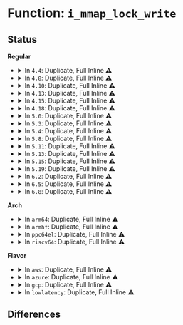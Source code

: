 # Function: <code>i_mmap_lock_write</code>

## Status
<b>Regular</b>
<ul>
<li>
<details>
<summary>In <code>4.4</code>: Duplicate, Full Inline ⚠️</summary>

**Collision:** Static Duplication

**Inline:** Full

**Transformation:** False

**Instances:**

```
In kernel/fork.c (ffffffff8107fad7)
Location: include/linux/fs.h:497
Inline: True
Inline callers:
  - kernel/fork.c:copy_process
```
```
In mm/memory.c (ffffffff811bdd73)
Location: include/linux/fs.h:497
Inline: True
Inline callers:
  - mm/memory.c:unmap_single_vma
  - mm/memory.c:unmap_mapping_range
```
```
In mm/mmap.c (ffffffff811c4a77)
Location: include/linux/fs.h:497
Inline: True
Inline callers:
  - mm/mmap.c:unlink_file_vma
  - mm/mmap.c:vma_link
  - mm/mmap.c:vma_adjust
```
```
In mm/mremap.c (ffffffff811c9823)
Location: include/linux/fs.h:497
Inline: True
Inline callers:
  - mm/mremap.c:move_page_tables
```
```
In mm/hugetlb.c (ffffffff811dde74)
Location: include/linux/fs.h:497
Inline: True
Inline callers:
  - mm/hugetlb.c:hugetlb_cow
  - mm/hugetlb.c:hugetlb_change_protection
  - mm/hugetlb.c:huge_pmd_share
```
```
In fs/hugetlbfs/inode.c (ffffffff812f4ade)
Location: include/linux/fs.h:497
Inline: True
Inline callers:
  - fs/hugetlbfs/inode.c:hugetlbfs_fallocate
```
</details>
</li>
<li>
<details>
<summary>In <code>4.8</code>: Duplicate, Full Inline ⚠️</summary>

**Collision:** Static Duplication

**Inline:** Full

**Transformation:** False

**Instances:**

```
In kernel/fork.c (ffffffff81080f36)
Location: include/linux/fs.h:500
Inline: True
```
```
In mm/memory.c (ffffffff811d974d)
Location: include/linux/fs.h:500
Inline: True
Inline callers:
  - mm/memory.c:unmap_mapping_range
  - mm/memory.c:unmap_single_vma
```
```
In mm/mmap.c (ffffffff811e0be6)
Location: include/linux/fs.h:500
Inline: True
Inline callers:
  - mm/mmap.c:vma_adjust
  - mm/mmap.c:vma_link
  - mm/mmap.c:unlink_file_vma
```
```
In mm/mremap.c (ffffffff811e5db3)
Location: include/linux/fs.h:500
Inline: True
Inline callers:
  - mm/mremap.c:move_page_tables
  - mm/mremap.c:move_page_tables
```
```
In mm/hugetlb.c (ffffffff811fc718)
Location: include/linux/fs.h:500
Inline: True
Inline callers:
  - mm/hugetlb.c:huge_pmd_share
  - mm/hugetlb.c:hugetlb_change_protection
  - mm/hugetlb.c:hugetlb_cow
```
```
In mm/khugepaged.c (ffffffff8121b482)
Location: include/linux/fs.h:500
Inline: True
Inline callers:
  - mm/khugepaged.c:collapse_shmem
```
```
In fs/hugetlbfs/inode.c (ffffffff813285ed)
Location: include/linux/fs.h:500
Inline: True
Inline callers:
  - fs/hugetlbfs/inode.c:hugetlbfs_fallocate
  - fs/hugetlbfs/inode.c:remove_inode_hugepages
```
</details>
</li>
<li>
<details>
<summary>In <code>4.10</code>: Duplicate, Full Inline ⚠️</summary>

**Collision:** Static Duplication

**Inline:** Full

**Transformation:** False

**Instances:**

```
In kernel/fork.c (ffffffff8108593b)
Location: include/linux/fs.h:451
Inline: True
```
```
In mm/memory.c (ffffffff811e8b5d)
Location: include/linux/fs.h:451
Inline: True
Inline callers:
  - mm/memory.c:unmap_mapping_range
  - mm/memory.c:unmap_single_vma
```
```
In mm/mmap.c (ffffffff811f0acb)
Location: include/linux/fs.h:451
Inline: True
Inline callers:
  - mm/mmap.c:__vma_adjust
  - mm/mmap.c:vma_link
  - mm/mmap.c:unlink_file_vma
```
```
In mm/mremap.c (ffffffff811f60a3)
Location: include/linux/fs.h:451
Inline: True
Inline callers:
  - mm/mremap.c:move_page_tables
  - mm/mremap.c:move_page_tables
```
```
In mm/hugetlb.c (ffffffff8120d208)
Location: include/linux/fs.h:451
Inline: True
Inline callers:
  - mm/hugetlb.c:huge_pmd_share
  - mm/hugetlb.c:hugetlb_change_protection
  - mm/hugetlb.c:hugetlb_cow
```
```
In mm/khugepaged.c (ffffffff8122caf0)
Location: include/linux/fs.h:451
Inline: True
Inline callers:
  - mm/khugepaged.c:collapse_shmem
```
```
In fs/hugetlbfs/inode.c (ffffffff8133e33d)
Location: include/linux/fs.h:451
Inline: True
Inline callers:
  - fs/hugetlbfs/inode.c:hugetlbfs_fallocate
  - fs/hugetlbfs/inode.c:remove_inode_hugepages
```
</details>
</li>
<li>
<details>
<summary>In <code>4.13</code>: Duplicate, Full Inline ⚠️</summary>

**Collision:** Static Duplication

**Inline:** Full

**Transformation:** False

**Instances:**

```
In kernel/fork.c (ffffffff81082fa4)
Location: include/linux/fs.h:462
Inline: True
```
```
In mm/memory.c (ffffffff811f3dbd)
Location: include/linux/fs.h:462
Inline: True
Inline callers:
  - mm/memory.c:unmap_mapping_range
  - mm/memory.c:unmap_single_vma
```
```
In mm/mmap.c (ffffffff811fb9a9)
Location: include/linux/fs.h:462
Inline: True
Inline callers:
  - mm/mmap.c:__vma_adjust
  - mm/mmap.c:vma_link
  - mm/mmap.c:unlink_file_vma
```
```
In mm/mremap.c (ffffffff81200e97)
Location: include/linux/fs.h:462
Inline: True
Inline callers:
  - mm/mremap.c:move_page_tables
  - mm/mremap.c:move_page_tables
```
```
In mm/hugetlb.c (ffffffff812190b6)
Location: include/linux/fs.h:462
Inline: True
Inline callers:
  - mm/hugetlb.c:huge_pmd_share
  - mm/hugetlb.c:hugetlb_change_protection
  - mm/hugetlb.c:hugetlb_cow
```
```
In mm/khugepaged.c (ffffffff8123912a)
Location: include/linux/fs.h:462
Inline: True
Inline callers:
  - mm/khugepaged.c:collapse_shmem
```
```
In fs/hugetlbfs/inode.c (ffffffff81352f90)
Location: include/linux/fs.h:462
Inline: True
Inline callers:
  - fs/hugetlbfs/inode.c:hugetlbfs_fallocate
  - fs/hugetlbfs/inode.c:remove_inode_hugepages
```
</details>
</li>
<li>
<details>
<summary>In <code>4.15</code>: Duplicate, Full Inline ⚠️</summary>

**Collision:** Static Duplication

**Inline:** Full

**Transformation:** False

**Instances:**

```
In kernel/fork.c (ffffffff810890b6)
Location: include/linux/fs.h:466
Inline: True
```
```
In mm/memory.c (ffffffff8120ba7d)
Location: include/linux/fs.h:466
Inline: True
Inline callers:
  - mm/memory.c:unmap_mapping_range
  - mm/memory.c:unmap_single_vma
```
```
In mm/mmap.c (ffffffff81213ee9)
Location: include/linux/fs.h:466
Inline: True
Inline callers:
  - mm/mmap.c:__vma_adjust
  - mm/mmap.c:vma_link
  - mm/mmap.c:unlink_file_vma
```
```
In mm/mremap.c (ffffffff812197f0)
Location: include/linux/fs.h:466
Inline: True
Inline callers:
  - mm/mremap.c:move_page_tables
  - mm/mremap.c:move_page_tables
```
```
In mm/hugetlb.c (ffffffff81234066)
Location: include/linux/fs.h:466
Inline: True
Inline callers:
  - mm/hugetlb.c:huge_pmd_share
  - mm/hugetlb.c:hugetlb_change_protection
  - mm/hugetlb.c:hugetlb_cow
```
```
In mm/khugepaged.c (ffffffff81257839)
Location: include/linux/fs.h:466
Inline: True
Inline callers:
  - mm/khugepaged.c:collapse_shmem
```
```
In fs/hugetlbfs/inode.c (ffffffff81377af4)
Location: include/linux/fs.h:466
Inline: True
Inline callers:
  - fs/hugetlbfs/inode.c:hugetlbfs_fallocate
  - fs/hugetlbfs/inode.c:remove_inode_hugepages
```
</details>
</li>
<li>
<details>
<summary>In <code>4.18</code>: Duplicate, Full Inline ⚠️</summary>

**Collision:** Static Duplication

**Inline:** Full

**Transformation:** False

**Instances:**

```
In kernel/fork.c (ffffffff8108b9f8)
Location: include/linux/fs.h:468
Inline: True
Inline callers:
  - kernel/fork.c:copy_mm
```
```
In mm/memory.c (ffffffff8122d083)
Location: include/linux/fs.h:468
Inline: True
Inline callers:
  - mm/memory.c:unmap_mapping_pages
  - mm/memory.c:unmap_single_vma
```
```
In mm/mmap.c (ffffffff81234e4d)
Location: include/linux/fs.h:468
Inline: True
Inline callers:
  - mm/mmap.c:__vma_adjust
  - mm/mmap.c:vma_link
  - mm/mmap.c:unlink_file_vma
```
```
In mm/mremap.c (ffffffff8123b10e)
Location: include/linux/fs.h:468
Inline: True
Inline callers:
  - mm/mremap.c:move_page_tables
  - mm/mremap.c:move_page_tables
```
```
In mm/hugetlb.c (ffffffff81257037)
Location: include/linux/fs.h:468
Inline: True
Inline callers:
  - mm/hugetlb.c:huge_pmd_share
  - mm/hugetlb.c:hugetlb_change_protection
  - mm/hugetlb.c:hugetlb_cow
```
```
In mm/khugepaged.c (ffffffff8127ba78)
Location: include/linux/fs.h:468
Inline: True
Inline callers:
  - mm/khugepaged.c:collapse_shmem
```
```
In fs/hugetlbfs/inode.c (ffffffff813a622d)
Location: include/linux/fs.h:468
Inline: True
Inline callers:
  - fs/hugetlbfs/inode.c:hugetlbfs_setattr
  - fs/hugetlbfs/inode.c:hugetlbfs_fallocate
  - fs/hugetlbfs/inode.c:remove_inode_hugepages
```
</details>
</li>
<li>
<details>
<summary>In <code>5.0</code>: Duplicate, Full Inline ⚠️</summary>

**Collision:** Static Duplication

**Inline:** Full

**Transformation:** False

**Instances:**

```
In kernel/fork.c (ffffffff81095506)
Location: include/linux/fs.h:505
Inline: True
```
```
In mm/memory.c (ffffffff81240613)
Location: include/linux/fs.h:505
Inline: True
Inline callers:
  - mm/memory.c:unmap_mapping_pages
  - mm/memory.c:unmap_single_vma
```
```
In mm/mmap.c (ffffffff812485cd)
Location: include/linux/fs.h:505
Inline: True
Inline callers:
  - mm/mmap.c:__vma_adjust
  - mm/mmap.c:vma_link
  - mm/mmap.c:unlink_file_vma
```
```
In mm/mremap.c (ffffffff8124e9a2)
Location: include/linux/fs.h:505
Inline: True
```
```
In mm/hugetlb.c (ffffffff8126b6b6)
Location: include/linux/fs.h:505
Inline: True
Inline callers:
  - mm/hugetlb.c:huge_pmd_share
  - mm/hugetlb.c:hugetlb_change_protection
  - mm/hugetlb.c:hugetlb_cow
```
```
In mm/khugepaged.c (ffffffff8128fdb4)
Location: include/linux/fs.h:505
Inline: True
Inline callers:
  - mm/khugepaged.c:collapse_shmem
```
```
In fs/hugetlbfs/inode.c (ffffffff813bec5d)
Location: include/linux/fs.h:505
Inline: True
Inline callers:
  - fs/hugetlbfs/inode.c:hugetlbfs_setattr
  - fs/hugetlbfs/inode.c:hugetlbfs_fallocate
  - fs/hugetlbfs/inode.c:remove_inode_hugepages
```
</details>
</li>
<li>
<details>
<summary>In <code>5.3</code>: Duplicate, Full Inline ⚠️</summary>

**Collision:** Static Duplication

**Inline:** Full

**Transformation:** False

**Instances:**

```
In kernel/fork.c (ffffffff8109782b)
Location: include/linux/fs.h:517
Inline: True
Inline callers:
  - kernel/fork.c:dup_mmap
```
```
In mm/memory.c (ffffffff812528c3)
Location: include/linux/fs.h:517
Inline: True
Inline callers:
  - mm/memory.c:unmap_mapping_pages
  - mm/memory.c:unmap_single_vma
```
```
In mm/mmap.c (ffffffff8125a7cd)
Location: include/linux/fs.h:517
Inline: True
Inline callers:
  - mm/mmap.c:__vma_adjust
  - mm/mmap.c:vma_link
  - mm/mmap.c:unlink_file_vma
```
```
In mm/mremap.c (ffffffff81260cf2)
Location: include/linux/fs.h:517
Inline: True
```
```
In mm/hugetlb.c (ffffffff812869b0)
Location: include/linux/fs.h:517
Inline: True
Inline callers:
  - mm/hugetlb.c:huge_pmd_share
  - mm/hugetlb.c:hugetlb_change_protection
  - mm/hugetlb.c:hugetlb_cow
```
```
In mm/khugepaged.c (ffffffff812aafa9)
Location: include/linux/fs.h:517
Inline: True
Inline callers:
  - mm/khugepaged.c:collapse_shmem
```
```
In fs/hugetlbfs/inode.c (ffffffff813e94f1)
Location: include/linux/fs.h:517
Inline: True
Inline callers:
  - fs/hugetlbfs/inode.c:hugetlbfs_setattr
  - fs/hugetlbfs/inode.c:hugetlbfs_fallocate
  - fs/hugetlbfs/inode.c:remove_inode_hugepages
```
</details>
</li>
<li>
<details>
<summary>In <code>5.4</code>: Duplicate, Full Inline ⚠️</summary>

**Collision:** Static Duplication

**Inline:** Full

**Transformation:** False

**Instances:**

```
In kernel/fork.c (ffffffff8109deeb)
Location: include/linux/fs.h:524
Inline: True
Inline callers:
  - kernel/fork.c:dup_mmap
```
```
In mm/memory.c (ffffffff81260e23)
Location: include/linux/fs.h:524
Inline: True
Inline callers:
  - mm/memory.c:unmap_mapping_pages
  - mm/memory.c:unmap_single_vma
```
```
In mm/mmap.c (ffffffff81268dad)
Location: include/linux/fs.h:524
Inline: True
Inline callers:
  - mm/mmap.c:__vma_adjust
  - mm/mmap.c:vma_link
  - mm/mmap.c:unlink_file_vma
```
```
In mm/mremap.c (ffffffff8126f482)
Location: include/linux/fs.h:524
Inline: True
```
```
In mm/hugetlb.c (ffffffff812965b0)
Location: include/linux/fs.h:524
Inline: True
Inline callers:
  - mm/hugetlb.c:huge_pmd_share
  - mm/hugetlb.c:hugetlb_change_protection
  - mm/hugetlb.c:hugetlb_cow
```
```
In mm/khugepaged.c (ffffffff812bc938)
Location: include/linux/fs.h:524
Inline: True
Inline callers:
  - mm/khugepaged.c:collapse_file
```
```
In fs/hugetlbfs/inode.c (ffffffff81403591)
Location: include/linux/fs.h:524
Inline: True
Inline callers:
  - fs/hugetlbfs/inode.c:hugetlbfs_setattr
  - fs/hugetlbfs/inode.c:hugetlbfs_fallocate
  - fs/hugetlbfs/inode.c:remove_inode_hugepages
```
</details>
</li>
<li>
<details>
<summary>In <code>5.8</code>: Duplicate, Full Inline ⚠️</summary>

**Collision:** Static Duplication

**Inline:** Full

**Transformation:** False

**Instances:**

```
In kernel/fork.c (ffffffff810a556c)
Location: include/linux/fs.h:527
Inline: True
Inline callers:
  - kernel/fork.c:dup_mmap
```
```
In mm/memory.c (ffffffff812912a3)
Location: include/linux/fs.h:527
Inline: True
Inline callers:
  - mm/memory.c:unmap_mapping_pages
  - mm/memory.c:unmap_single_vma
```
```
In mm/mmap.c (ffffffff81299554)
Location: include/linux/fs.h:527
Inline: True
Inline callers:
  - mm/mmap.c:__vma_adjust
  - mm/mmap.c:vma_link
  - mm/mmap.c:unlink_file_vma
```
```
In mm/mremap.c (ffffffff812a0677)
Location: include/linux/fs.h:527
Inline: True
Inline callers:
  - mm/mremap.c:move_page_tables
  - mm/mremap.c:move_page_tables
```
```
In mm/hugetlb.c (ffffffff812c96a2)
Location: include/linux/fs.h:527
Inline: True
Inline callers:
  - mm/hugetlb.c:hugetlb_change_protection
  - mm/hugetlb.c:hugetlb_page_mapping_lock_write
```
```
In mm/khugepaged.c (ffffffff812f10a5)
Location: include/linux/fs.h:527
Inline: True
Inline callers:
  - mm/khugepaged.c:retract_page_tables
```
```
In fs/hugetlbfs/inode.c (ffffffff8145133c)
Location: include/linux/fs.h:527
Inline: True
Inline callers:
  - fs/hugetlbfs/inode.c:hugetlbfs_setattr
  - fs/hugetlbfs/inode.c:hugetlbfs_punch_hole
  - fs/hugetlbfs/inode.c:remove_inode_hugepages
```
</details>
</li>
<li>
<details>
<summary>In <code>5.11</code>: Duplicate, Full Inline ⚠️</summary>

**Collision:** Static Duplication

**Inline:** Full

**Transformation:** False

**Instances:**

```
In kernel/fork.c (ffffffff810a0ce8)
Location: include/linux/fs.h:491
Inline: True
Inline callers:
  - kernel/fork.c:dup_mmap
```
```
In mm/memory.c (ffffffff8129bc13)
Location: include/linux/fs.h:491
Inline: True
Inline callers:
  - mm/memory.c:unmap_mapping_pages
  - mm/memory.c:unmap_single_vma
```
```
In mm/mmap.c (ffffffff812a4717)
Location: include/linux/fs.h:491
Inline: True
Inline callers:
  - mm/mmap.c:__vma_adjust
  - mm/mmap.c:vma_link
  - mm/mmap.c:unlink_file_vma
```
```
In mm/mremap.c (ffffffff812abc66)
Location: include/linux/fs.h:491
Inline: True
Inline callers:
  - mm/mremap.c:move_page_tables
  - mm/mremap.c:move_page_tables
  - mm/mremap.c:move_page_tables
```
```
In mm/hugetlb.c (ffffffff812d528b)
Location: include/linux/fs.h:491
Inline: True
Inline callers:
  - mm/hugetlb.c:hugetlb_change_protection
```
```
In mm/khugepaged.c (ffffffff812fc6f5)
Location: include/linux/fs.h:491
Inline: True
Inline callers:
  - mm/khugepaged.c:retract_page_tables
```
```
In fs/hugetlbfs/inode.c (ffffffff8146d85c)
Location: include/linux/fs.h:491
Inline: True
Inline callers:
  - fs/hugetlbfs/inode.c:hugetlbfs_setattr
  - fs/hugetlbfs/inode.c:hugetlbfs_punch_hole
  - fs/hugetlbfs/inode.c:remove_inode_hugepages
```
</details>
</li>
<li>
<details>
<summary>In <code>5.13</code>: Duplicate, Full Inline ⚠️</summary>

**Collision:** Static Duplication

**Inline:** Full

**Transformation:** False

**Instances:**

```
In kernel/fork.c (ffffffff810a1a62)
Location: include/linux/fs.h:492
Inline: True
Inline callers:
  - kernel/fork.c:dup_mmap
```
```
In mm/memory.c (ffffffff812a0eb7)
Location: include/linux/fs.h:492
Inline: True
Inline callers:
  - mm/memory.c:unmap_mapping_pages
  - mm/memory.c:unmap_mapping_page
  - mm/memory.c:unmap_single_vma
```
```
In mm/mmap.c (ffffffff812a9e87)
Location: include/linux/fs.h:492
Inline: True
Inline callers:
  - mm/mmap.c:__vma_adjust
  - mm/mmap.c:vma_link
  - mm/mmap.c:unlink_file_vma
```
```
In mm/mremap.c (ffffffff812b1064)
Location: include/linux/fs.h:492
Inline: True
Inline callers:
  - mm/mremap.c:move_page_tables
  - mm/mremap.c:move_page_tables
  - mm/mremap.c:move_page_tables
```
```
In mm/hugetlb.c (ffffffff812de8dd)
Location: include/linux/fs.h:492
Inline: True
Inline callers:
  - mm/hugetlb.c:hugetlb_unshare_all_pmds
  - mm/hugetlb.c:hugetlb_change_protection
  - mm/hugetlb.c:hugetlb_cow
```
```
In mm/khugepaged.c (ffffffff81303465)
Location: include/linux/fs.h:492
Inline: True
Inline callers:
  - mm/khugepaged.c:retract_page_tables
```
```
In fs/hugetlbfs/inode.c (ffffffff81472dd0)
Location: include/linux/fs.h:492
Inline: True
Inline callers:
  - fs/hugetlbfs/inode.c:hugetlbfs_setattr
  - fs/hugetlbfs/inode.c:hugetlbfs_fallocate
  - fs/hugetlbfs/inode.c:remove_inode_hugepages
```
</details>
</li>
<li>
<details>
<summary>In <code>5.15</code>: Duplicate, Full Inline ⚠️</summary>

**Collision:** Static Duplication

**Inline:** Full

**Transformation:** False

**Instances:**

```
In kernel/fork.c (ffffffff810b361e)
Location: include/linux/fs.h:499
Inline: True
Inline callers:
  - kernel/fork.c:dup_mmap
```
```
In mm/memory.c (ffffffff812e1837)
Location: include/linux/fs.h:499
Inline: True
Inline callers:
  - mm/memory.c:unmap_mapping_pages
  - mm/memory.c:unmap_mapping_page
  - mm/memory.c:unmap_single_vma
```
```
In mm/mmap.c (ffffffff812eb487)
Location: include/linux/fs.h:499
Inline: True
Inline callers:
  - mm/mmap.c:__vma_adjust
  - mm/mmap.c:vma_link
  - mm/mmap.c:unlink_file_vma
```
```
In mm/mremap.c (ffffffff812f2dfc)
Location: include/linux/fs.h:499
Inline: True
Inline callers:
  - mm/mremap.c:move_page_tables
  - mm/mremap.c:move_page_tables
  - mm/mremap.c:move_page_tables
  - mm/mremap.c:move_page_tables
```
```
In mm/hugetlb.c (ffffffff81325cb7)
Location: include/linux/fs.h:499
Inline: True
Inline callers:
  - mm/hugetlb.c:hugetlb_unshare_all_pmds
  - mm/hugetlb.c:hugetlb_change_protection
  - mm/hugetlb.c:hugetlb_cow
```
```
In mm/khugepaged.c (ffffffff8134d1d5)
Location: include/linux/fs.h:499
Inline: True
Inline callers:
  - mm/khugepaged.c:retract_page_tables
```
```
In fs/hugetlbfs/inode.c (ffffffff814c98e0)
Location: include/linux/fs.h:499
Inline: True
Inline callers:
  - fs/hugetlbfs/inode.c:hugetlbfs_setattr
  - fs/hugetlbfs/inode.c:hugetlbfs_fallocate
  - fs/hugetlbfs/inode.c:remove_inode_hugepages
```
</details>
</li>
<li>
<details>
<summary>In <code>5.19</code>: Duplicate, Full Inline ⚠️</summary>

**Collision:** Static Duplication

**Inline:** Full

**Transformation:** False

**Instances:**

```
In kernel/fork.c (ffffffff810c9862)
Location: include/linux/fs.h:449
Inline: True
Inline callers:
  - kernel/fork.c:dup_mmap
```
```
In mm/memory.c (ffffffff81341f94)
Location: include/linux/fs.h:449
Inline: True
Inline callers:
  - mm/memory.c:unmap_single_vma
```
```
In mm/mmap.c (ffffffff8134e253)
Location: include/linux/fs.h:449
Inline: True
Inline callers:
  - mm/mmap.c:__vma_adjust
  - mm/mmap.c:vma_link
  - mm/mmap.c:unlink_file_vma
```
```
In mm/mremap.c (ffffffff81356a77)
Location: include/linux/fs.h:449
Inline: True
Inline callers:
  - mm/mremap.c:move_page_tables
  - mm/mremap.c:move_page_tables
  - mm/mremap.c:move_page_tables
  - mm/mremap.c:move_page_tables
```
```
In mm/hugetlb.c (ffffffff81394a26)
Location: include/linux/fs.h:449
Inline: True
Inline callers:
  - mm/hugetlb.c:hugetlb_unshare_all_pmds
  - mm/hugetlb.c:hugetlb_change_protection
  - mm/hugetlb.c:hugetlb_wp
  - mm/hugetlb.c:move_hugetlb_page_tables
```
```
In mm/khugepaged.c (ffffffff813c3c05)
Location: include/linux/fs.h:449
Inline: True
Inline callers:
  - mm/khugepaged.c:retract_page_tables
```
```
In fs/hugetlbfs/inode.c (ffffffff81555a97)
Location: include/linux/fs.h:449
Inline: True
Inline callers:
  - fs/hugetlbfs/inode.c:hugetlbfs_setattr
  - fs/hugetlbfs/inode.c:hugetlbfs_fallocate
  - fs/hugetlbfs/inode.c:remove_inode_hugepages
```
</details>
</li>
<li>
<details>
<summary>In <code>6.2</code>: Duplicate, Full Inline ⚠️</summary>

**Collision:** Static Duplication

**Inline:** Full

**Transformation:** False

**Instances:**

```
In kernel/fork.c (ffffffff810e6e58)
Location: include/linux/fs.h:464
Inline: True
Inline callers:
  - kernel/fork.c:dup_mmap
```
```
In mm/mmap.c (ffffffff813cb9f8)
Location: include/linux/fs.h:464
Inline: True
Inline callers:
  - mm/mmap.c:mmap_region
  - mm/mmap.c:__vma_adjust
  - mm/mmap.c:vma_expand
  - mm/mmap.c:vma_link
  - mm/mmap.c:unlink_file_vma
```
```
In mm/mremap.c (ffffffff813d1024)
Location: include/linux/fs.h:464
Inline: True
Inline callers:
  - mm/mremap.c:move_page_tables
  - mm/mremap.c:move_page_tables
  - mm/mremap.c:move_page_tables
  - mm/mremap.c:move_page_tables
```
```
In mm/hugetlb.c (ffffffff8140dd57)
Location: include/linux/fs.h:464
Inline: True
Inline callers:
  - mm/hugetlb.c:hugetlb_unshare_pmds
  - mm/hugetlb.c:hugetlb_change_protection
  - mm/hugetlb.c:hugetlb_wp
  - mm/hugetlb.c:__unmap_hugepage_range_final
  - mm/hugetlb.c:move_hugetlb_page_tables
```
```
In mm/khugepaged.c (ffffffff81447ae2)
Location: include/linux/fs.h:464
Inline: True
Inline callers:
  - mm/khugepaged.c:retract_page_tables
  - mm/khugepaged.c:collapse_pte_mapped_thp
```
```
In fs/hugetlbfs/inode.c (ffffffff815f6d1c)
Location: include/linux/fs.h:464
Inline: True
Inline callers:
  - fs/hugetlbfs/inode.c:hugetlbfs_setattr
  - fs/hugetlbfs/inode.c:hugetlbfs_fallocate
  - fs/hugetlbfs/inode.c:hugetlb_unmap_file_folio
  - fs/hugetlbfs/inode.c:hugetlb_unmap_file_folio
```
</details>
</li>
<li>
<details>
<summary>In <code>6.5</code>: Duplicate, Full Inline ⚠️</summary>

**Collision:** Static Duplication

**Inline:** Full

**Transformation:** False

**Instances:**

```
In kernel/fork.c (ffffffff810f2897)
Location: include/linux/fs.h:479
Inline: True
Inline callers:
  - kernel/fork.c:dup_mmap
```
```
In mm/mmap.c (ffffffff814004e9)
Location: include/linux/fs.h:479
Inline: True
Inline callers:
  - mm/mmap.c:mmap_region
  - mm/mmap.c:vma_link
  - mm/mmap.c:unlink_file_vma
```
```
In mm/mremap.c (ffffffff81405a0a)
Location: include/linux/fs.h:479
Inline: True
Inline callers:
  - mm/mremap.c:move_page_tables
  - mm/mremap.c:move_page_tables
  - mm/mremap.c:move_page_tables
  - mm/mremap.c:move_page_tables
```
```
In mm/hugetlb.c (ffffffff81441130)
Location: include/linux/fs.h:479
Inline: True
Inline callers:
  - mm/hugetlb.c:hugetlb_unshare_pmds
  - mm/hugetlb.c:hugetlb_change_protection
  - mm/hugetlb.c:hugetlb_wp
  - mm/hugetlb.c:__unmap_hugepage_range_final
  - mm/hugetlb.c:move_hugetlb_page_tables
```
```
In mm/khugepaged.c (ffffffff8147d432)
Location: include/linux/fs.h:479
Inline: True
Inline callers:
  - mm/khugepaged.c:retract_page_tables
  - mm/khugepaged.c:collapse_pte_mapped_thp
```
```
In fs/hugetlbfs/inode.c (ffffffff8162eddc)
Location: include/linux/fs.h:479
Inline: True
Inline callers:
  - fs/hugetlbfs/inode.c:hugetlbfs_setattr
  - fs/hugetlbfs/inode.c:hugetlbfs_fallocate
  - fs/hugetlbfs/inode.c:hugetlb_unmap_file_folio
  - fs/hugetlbfs/inode.c:hugetlb_unmap_file_folio
```
</details>
</li>
<li>
<details>
<summary>In <code>6.8</code>: Duplicate, Full Inline ⚠️</summary>

**Collision:** Static Duplication

**Inline:** Full

**Transformation:** False

**Instances:**

```
In kernel/fork.c (ffffffff810fb550)
Location: include/linux/fs.h:512
Inline: True
Inline callers:
  - kernel/fork.c:dup_mmap
```
```
In mm/mmap.c (ffffffff8142c70f)
Location: include/linux/fs.h:512
Inline: True
Inline callers:
  - mm/mmap.c:mmap_region
  - mm/mmap.c:vma_link
  - mm/mmap.c:unlink_file_vma
```
```
In mm/mremap.c (ffffffff81431fb8)
Location: include/linux/fs.h:512
Inline: True
Inline callers:
  - mm/mremap.c:move_page_tables
  - mm/mremap.c:move_page_tables
  - mm/mremap.c:move_page_tables
  - mm/mremap.c:move_page_tables
```
```
In mm/hugetlb.c (ffffffff8147b25f)
Location: include/linux/fs.h:512
Inline: True
Inline callers:
  - mm/hugetlb.c:hugetlb_unshare_pmds
  - mm/hugetlb.c:hugetlb_change_protection
  - mm/hugetlb.c:hugetlb_wp
  - mm/hugetlb.c:__hugetlb_zap_begin
  - mm/hugetlb.c:move_hugetlb_page_tables
```
```
In fs/proc/task_mmu.c (ffffffff8159d461)
Location: include/linux/fs.h:512
Inline: True
Inline callers:
  - fs/proc/task_mmu.c:pagemap_scan_hugetlb_entry
```
```
In fs/hugetlbfs/inode.c (ffffffff816682cc)
Location: include/linux/fs.h:512
Inline: True
Inline callers:
  - fs/hugetlbfs/inode.c:hugetlbfs_setattr
  - fs/hugetlbfs/inode.c:hugetlbfs_fallocate
  - fs/hugetlbfs/inode.c:hugetlb_unmap_file_folio
  - fs/hugetlbfs/inode.c:hugetlb_unmap_file_folio
```
</details>
</li>
</ul>
<b>Arch</b>
<ul>
<li>
<details>
<summary>In <code>arm64</code>: Duplicate, Full Inline ⚠️</summary>

**Collision:** Static Duplication

**Inline:** Full

**Transformation:** False

**Instances:**

```
In kernel/fork.c (ffff8000100f2b50)
Location: include/linux/fs.h:524
Inline: True
Inline callers:
  - kernel/fork.c:dup_mmap
```
```
In mm/memory.c (ffff8000102f81d8)
Location: include/linux/fs.h:524
Inline: True
Inline callers:
  - mm/memory.c:unmap_mapping_pages
  - mm/memory.c:unmap_single_vma
```
```
In mm/mmap.c (ffff800010300348)
Location: include/linux/fs.h:524
Inline: True
Inline callers:
  - mm/mmap.c:__vma_adjust
  - mm/mmap.c:vma_link
  - mm/mmap.c:unlink_file_vma
```
```
In mm/mremap.c (ffff80001030649c)
Location: include/linux/fs.h:524
Inline: True
Inline callers:
  - mm/mremap.c:move_page_tables
  - mm/mremap.c:move_page_tables
```
```
In mm/hugetlb.c (ffff800010333640)
Location: include/linux/fs.h:524
Inline: True
Inline callers:
  - mm/hugetlb.c:huge_pmd_share
  - mm/hugetlb.c:hugetlb_change_protection
  - mm/hugetlb.c:hugetlb_cow
```
```
In mm/khugepaged.c (ffff80001035db78)
Location: include/linux/fs.h:524
Inline: True
Inline callers:
  - mm/khugepaged.c:collapse_file
```
```
In fs/hugetlbfs/inode.c (ffff8000104e201c)
Location: include/linux/fs.h:524
Inline: True
Inline callers:
  - fs/hugetlbfs/inode.c:hugetlbfs_setattr
  - fs/hugetlbfs/inode.c:hugetlbfs_fallocate
  - fs/hugetlbfs/inode.c:remove_inode_hugepages
```
</details>
</li>
<li>
<details>
<summary>In <code>armhf</code>: Duplicate, Full Inline ⚠️</summary>

**Collision:** Static Duplication

**Inline:** Full

**Transformation:** False

**Instances:**

```
In kernel/fork.c (c03513bc)
Location: include/linux/fs.h:524
Inline: True
Inline callers:
  - kernel/fork.c:dup_mmap
```
```
In mm/memory.c (c051a9b4)
Location: include/linux/fs.h:524
Inline: True
Inline callers:
  - mm/memory.c:unmap_mapping_pages
```
```
In mm/mmap.c (c051edb8)
Location: include/linux/fs.h:524
Inline: True
Inline callers:
  - mm/mmap.c:__vma_adjust
  - mm/mmap.c:vma_link
  - mm/mmap.c:unlink_file_vma
```
```
In mm/mremap.c (c05240fc)
Location: include/linux/fs.h:524
Inline: True
Inline callers:
  - mm/mremap.c:move_page_tables
```
</details>
</li>
<li>
<details>
<summary>In <code>ppc64el</code>: Duplicate, Full Inline ⚠️</summary>

**Collision:** Static Duplication

**Inline:** Full

**Transformation:** False

**Instances:**

```
In kernel/fork.c (c000000000138708)
Location: include/linux/fs.h:524
Inline: True
Inline callers:
  - kernel/fork.c:dup_mmap
```
```
In mm/memory.c (c0000000003c1500)
Location: include/linux/fs.h:524
Inline: True
Inline callers:
  - mm/memory.c:unmap_mapping_pages
  - mm/memory.c:unmap_single_vma
```
```
In mm/mmap.c (c0000000003cc1ec)
Location: include/linux/fs.h:524
Inline: True
Inline callers:
  - mm/mmap.c:__vma_adjust
  - mm/mmap.c:vma_link
  - mm/mmap.c:unlink_file_vma
```
```
In mm/mremap.c (c0000000003d41fc)
Location: include/linux/fs.h:524
Inline: True
Inline callers:
  - mm/mremap.c:move_page_tables
```
```
In mm/hugetlb.c (c00000000040fb40)
Location: include/linux/fs.h:524
Inline: True
Inline callers:
  - mm/hugetlb.c:hugetlb_change_protection
  - mm/hugetlb.c:hugetlb_cow
```
```
In mm/khugepaged.c (c0000000004491b4)
Location: include/linux/fs.h:524
Inline: True
Inline callers:
  - mm/khugepaged.c:collapse_file
```
```
In fs/hugetlbfs/inode.c (c00000000061ead0)
Location: include/linux/fs.h:524
Inline: True
Inline callers:
  - fs/hugetlbfs/inode.c:hugetlbfs_setattr
  - fs/hugetlbfs/inode.c:hugetlbfs_fallocate
  - fs/hugetlbfs/inode.c:remove_inode_hugepages
```
</details>
</li>
<li>
<details>
<summary>In <code>riscv64</code>: Duplicate, Full Inline ⚠️</summary>

**Collision:** Static Duplication

**Inline:** Full

**Transformation:** False

**Instances:**

```
In kernel/fork.c (ffffffe0000bf71a)
Location: include/linux/fs.h:524
Inline: True
Inline callers:
  - kernel/fork.c:dup_mmap
```
```
In mm/memory.c (ffffffe000208782)
Location: include/linux/fs.h:524
Inline: True
Inline callers:
  - mm/memory.c:unmap_mapping_pages
  - mm/memory.c:unmap_single_vma
```
```
In mm/mmap.c (ffffffe00020dc26)
Location: include/linux/fs.h:524
Inline: True
Inline callers:
  - mm/mmap.c:__vma_adjust
  - mm/mmap.c:vma_link
  - mm/mmap.c:unlink_file_vma
```
```
In mm/mremap.c (ffffffe000211d66)
Location: include/linux/fs.h:524
Inline: True
Inline callers:
  - mm/mremap.c:move_page_tables
```
```
In mm/hugetlb.c (ffffffe000230f62)
Location: include/linux/fs.h:524
Inline: True
Inline callers:
  - mm/hugetlb.c:huge_pmd_share
  - mm/hugetlb.c:hugetlb_change_protection
  - mm/hugetlb.c:hugetlb_cow
```
```
In fs/hugetlbfs/inode.c (ffffffe000355b36)
Location: include/linux/fs.h:524
Inline: True
Inline callers:
  - fs/hugetlbfs/inode.c:hugetlbfs_setattr
  - fs/hugetlbfs/inode.c:hugetlbfs_fallocate
  - fs/hugetlbfs/inode.c:remove_inode_hugepages
```
</details>
</li>
</ul>
<b>Flavor</b>
<ul>
<li>
<details>
<summary>In <code>aws</code>: Duplicate, Full Inline ⚠️</summary>

**Collision:** Static Duplication

**Inline:** Full

**Transformation:** False

**Instances:**

```
In kernel/fork.c (ffffffff8109780b)
Location: include/linux/fs.h:524
Inline: True
Inline callers:
  - kernel/fork.c:dup_mmap
```
```
In mm/memory.c (ffffffff81259473)
Location: include/linux/fs.h:524
Inline: True
Inline callers:
  - mm/memory.c:unmap_mapping_pages
  - mm/memory.c:unmap_single_vma
```
```
In mm/mmap.c (ffffffff812613fd)
Location: include/linux/fs.h:524
Inline: True
Inline callers:
  - mm/mmap.c:__vma_adjust
  - mm/mmap.c:vma_link
  - mm/mmap.c:unlink_file_vma
```
```
In mm/mremap.c (ffffffff81267ad2)
Location: include/linux/fs.h:524
Inline: True
```
```
In mm/hugetlb.c (ffffffff8128eb90)
Location: include/linux/fs.h:524
Inline: True
Inline callers:
  - mm/hugetlb.c:huge_pmd_share
  - mm/hugetlb.c:hugetlb_change_protection
  - mm/hugetlb.c:hugetlb_cow
```
```
In mm/khugepaged.c (ffffffff812b4f18)
Location: include/linux/fs.h:524
Inline: True
Inline callers:
  - mm/khugepaged.c:collapse_file
```
```
In fs/hugetlbfs/inode.c (ffffffff813fbb71)
Location: include/linux/fs.h:524
Inline: True
Inline callers:
  - fs/hugetlbfs/inode.c:hugetlbfs_setattr
  - fs/hugetlbfs/inode.c:hugetlbfs_fallocate
  - fs/hugetlbfs/inode.c:remove_inode_hugepages
```
</details>
</li>
<li>
<details>
<summary>In <code>azure</code>: Duplicate, Full Inline ⚠️</summary>

**Collision:** Static Duplication

**Inline:** Full

**Transformation:** False

**Instances:**

```
In kernel/fork.c (ffffffff8108628b)
Location: include/linux/fs.h:524
Inline: True
Inline callers:
  - kernel/fork.c:dup_mmap
```
```
In mm/memory.c (ffffffff8124b8f3)
Location: include/linux/fs.h:524
Inline: True
Inline callers:
  - mm/memory.c:unmap_mapping_pages
  - mm/memory.c:unmap_single_vma
```
```
In mm/mmap.c (ffffffff8125381d)
Location: include/linux/fs.h:524
Inline: True
Inline callers:
  - mm/mmap.c:__vma_adjust
  - mm/mmap.c:vma_link
  - mm/mmap.c:unlink_file_vma
```
```
In mm/mremap.c (ffffffff81259e22)
Location: include/linux/fs.h:524
Inline: True
```
```
In mm/hugetlb.c (ffffffff81280928)
Location: include/linux/fs.h:524
Inline: True
Inline callers:
  - mm/hugetlb.c:huge_pmd_share
  - mm/hugetlb.c:hugetlb_change_protection
  - mm/hugetlb.c:hugetlb_cow
```
```
In mm/khugepaged.c (ffffffff812a5f46)
Location: include/linux/fs.h:524
Inline: True
Inline callers:
  - mm/khugepaged.c:collapse_file
```
```
In fs/hugetlbfs/inode.c (ffffffff813ec5f1)
Location: include/linux/fs.h:524
Inline: True
Inline callers:
  - fs/hugetlbfs/inode.c:hugetlbfs_setattr
  - fs/hugetlbfs/inode.c:hugetlbfs_fallocate
  - fs/hugetlbfs/inode.c:remove_inode_hugepages
```
</details>
</li>
<li>
<details>
<summary>In <code>gcp</code>: Duplicate, Full Inline ⚠️</summary>

**Collision:** Static Duplication

**Inline:** Full

**Transformation:** False

**Instances:**

```
In kernel/fork.c (ffffffff810977bb)
Location: include/linux/fs.h:524
Inline: True
Inline callers:
  - kernel/fork.c:dup_mmap
```
```
In mm/memory.c (ffffffff81257213)
Location: include/linux/fs.h:524
Inline: True
Inline callers:
  - mm/memory.c:unmap_mapping_pages
  - mm/memory.c:unmap_single_vma
```
```
In mm/mmap.c (ffffffff8125f19d)
Location: include/linux/fs.h:524
Inline: True
Inline callers:
  - mm/mmap.c:__vma_adjust
  - mm/mmap.c:vma_link
  - mm/mmap.c:unlink_file_vma
```
```
In mm/mremap.c (ffffffff81265872)
Location: include/linux/fs.h:524
Inline: True
```
```
In mm/hugetlb.c (ffffffff8128c9a0)
Location: include/linux/fs.h:524
Inline: True
Inline callers:
  - mm/hugetlb.c:huge_pmd_share
  - mm/hugetlb.c:hugetlb_change_protection
  - mm/hugetlb.c:hugetlb_cow
```
```
In mm/khugepaged.c (ffffffff812b2d28)
Location: include/linux/fs.h:524
Inline: True
Inline callers:
  - mm/khugepaged.c:collapse_file
```
```
In fs/hugetlbfs/inode.c (ffffffff813f8ef1)
Location: include/linux/fs.h:524
Inline: True
Inline callers:
  - fs/hugetlbfs/inode.c:hugetlbfs_setattr
  - fs/hugetlbfs/inode.c:hugetlbfs_fallocate
  - fs/hugetlbfs/inode.c:remove_inode_hugepages
```
</details>
</li>
<li>
<details>
<summary>In <code>lowlatency</code>: Duplicate, Full Inline ⚠️</summary>

**Collision:** Static Duplication

**Inline:** Full

**Transformation:** False

**Instances:**

```
In kernel/fork.c (ffffffff8109f3bb)
Location: include/linux/fs.h:524
Inline: True
Inline callers:
  - kernel/fork.c:dup_mmap
```
```
In mm/memory.c (ffffffff81266c03)
Location: include/linux/fs.h:524
Inline: True
Inline callers:
  - mm/memory.c:unmap_mapping_pages
  - mm/memory.c:unmap_single_vma
```
```
In mm/mmap.c (ffffffff8126eb6d)
Location: include/linux/fs.h:524
Inline: True
Inline callers:
  - mm/mmap.c:__vma_adjust
  - mm/mmap.c:vma_link
  - mm/mmap.c:unlink_file_vma
```
```
In mm/mremap.c (ffffffff81275222)
Location: include/linux/fs.h:524
Inline: True
```
```
In mm/hugetlb.c (ffffffff8129c770)
Location: include/linux/fs.h:524
Inline: True
Inline callers:
  - mm/hugetlb.c:huge_pmd_share
  - mm/hugetlb.c:hugetlb_change_protection
  - mm/hugetlb.c:hugetlb_cow
```
```
In mm/khugepaged.c (ffffffff812c3165)
Location: include/linux/fs.h:524
Inline: True
Inline callers:
  - mm/khugepaged.c:collapse_file
```
```
In fs/hugetlbfs/inode.c (ffffffff8140ed31)
Location: include/linux/fs.h:524
Inline: True
Inline callers:
  - fs/hugetlbfs/inode.c:hugetlbfs_setattr
  - fs/hugetlbfs/inode.c:hugetlbfs_fallocate
  - fs/hugetlbfs/inode.c:remove_inode_hugepages
```
</details>
</li>
</ul>

## Differences
